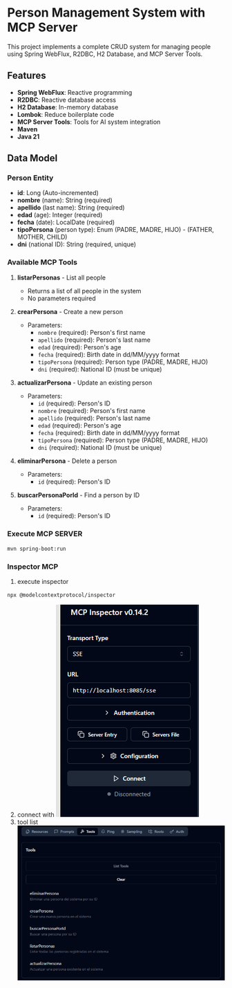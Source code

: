 # Person Management System with MCP Server

This project implements a complete CRUD system for managing people using Spring WebFlux, R2DBC, H2 Database, and MCP Server Tools.

## Features

- **Spring WebFlux**: Reactive programming
- **R2DBC**: Reactive database access
- **H2 Database**: In-memory database
- **Lombok**: Reduce boilerplate code
- **MCP Server Tools**: Tools for AI system integration
- **Maven**
- **Java 21**

## Data Model

### Person Entity
- **id**: Long (Auto-incremented)
- **nombre** (name): String (required)
- **apellido** (last name): String (required)
- **edad** (age): Integer (required)
- **fecha** (date): LocalDate (required)
- **tipoPersona** (person type): Enum (PADRE, MADRE, HIJO) - (FATHER, MOTHER, CHILD)
- **dni** (national ID): String (required, unique)


### Available MCP Tools

1. **listarPersonas** - List all people
   - Returns a list of all people in the system
   - No parameters required

2. **crearPersona** - Create a new person
   - Parameters:
     - `nombre` (required): Person's first name
     - `apellido` (required): Person's last name
     - `edad` (required): Person's age
     - `fecha` (required): Birth date in dd/MM/yyyy format
     - `tipoPersona` (required): Person type (PADRE, MADRE, HIJO)
     - `dni` (required): National ID (must be unique)

3. **actualizarPersona** - Update an existing person
   - Parameters:
     - `id` (required): Person's ID
     - `nombre` (required): Person's first name
     - `apellido` (required): Person's last name
     - `edad` (required): Person's age
     - `fecha` (required): Birth date in dd/MM/yyyy format
     - `tipoPersona` (required): Person type (PADRE, MADRE, HIJO)
     - `dni` (required): National ID (must be unique)

4. **eliminarPersona** - Delete a person
   - Parameters:
     - `id` (required): Person's ID

5. **buscarPersonaPorId** - Find a person by ID
   - Parameters:
     - `id` (required): Person's ID

### Execute MCP SERVER
```bash
mvn spring-boot:run
```
### Inspector MCP
1. execute inspector
```bash
npx @modelcontextprotocol/inspector
```
2. connect with
![setting](docs/img/setting.png)
3. tool list
![setting](docs/img/tools.png)